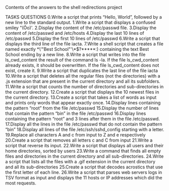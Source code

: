 Contents of the answers to the shell redirections project

TASKS QUESTIONS
0.Write a script that prints “Hello, World”, followed by a new line to the standard output.
1.Write a script that displays a confused smiley "(Ôo)'.
2.Display the content of the /etc/passwd file.
3.Display the content of /etc/passwd and /etc/hosts
4.Display the last 10 lines of /etc/passwd
5.Display the first 10 lines of /etc/passwd
6.Write a script that displays the third line of the file iacta.
7.Write a shell script that creates a file named exactly \*\\'"Best School"\'\\*$\?\*\*\*\*\*:) containing the text Best School ending by a new line.
8.Write a script that writes into the file ls_cwd_content the result of the command ls -la. If the file ls_cwd_content already exists, it should be overwritten. If the file ls_cwd_content does not exist, create it.
9.Write a script that duplicates the last line of the file iacta
10.Write a script that deletes all the regular files (not the directories) with a .js extension that are present in the current directory and all its subfolders.
11.Write a script that counts the number of directories and sub-directories in the current directory.
12.Create a script that displays the 10 newest files in the current directory.
13.Create a script that takes a list of words as input and prints only words that appear exactly once.
14.Display lines containing the pattern “root” from the file /etc/passwd
15.Display the number of lines that contain the pattern “bin” in the file /etc/passwd
16.Display lines containing the pattern “root” and 3 lines after them in the file /etc/passwd.
17.Display all the lines in the file /etc/passwd that do not contain the pattern “bin”
18.Display all lines of the file /etc/ssh/sshd_config starting with a letter.
19.Replace all characters A and c from input to Z and e respectively
20.Create a script that removes all letters c and C from input
21.Write a script that reverse its input.
22.Write a script that displays all users and their home directories, sorted by users
23.Write a command that finds all empty files and directories in the current directory and all sub-directories.
24.Write a script that lists all the files with a .gif extension in the current directory and all its sub-directories
25.Create a script that decodes acrostics that use the first letter of each line.
26.Write a script that parses web servers logs in TSV format as input and displays the 11 hosts or IP addresses which did the most requests.
